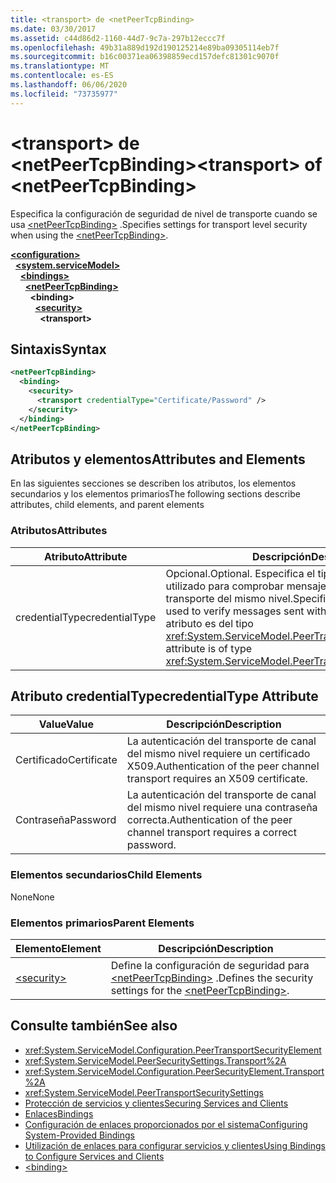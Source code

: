 ```yaml
---
title: <transport> de <netPeerTcpBinding>
ms.date: 03/30/2017
ms.assetid: c44d86d2-1160-44d7-9c7a-297b12eccc7f
ms.openlocfilehash: 49b31a889d192d190125214e89ba09305114eb7f
ms.sourcegitcommit: b16c00371ea06398859ecd157defc81301c9070f
ms.translationtype: MT
ms.contentlocale: es-ES
ms.lasthandoff: 06/06/2020
ms.locfileid: "73735977"
---
```

# <a name="transport-of-netpeertcpbinding"></a><span data-ttu-id="b5742-102">\<transport> de \<netPeerTcpBinding></span><span class="sxs-lookup"><span data-stu-id="b5742-102">\<transport> of \<netPeerTcpBinding></span></span>
<span data-ttu-id="b5742-103">Especifica la configuración de seguridad de nivel de transporte cuando se usa [\<netPeerTcpBinding>](netpeertcpbinding.md) .</span><span class="sxs-lookup"><span data-stu-id="b5742-103">Specifies settings for transport level security when using the [\<netPeerTcpBinding>](netpeertcpbinding.md).</span></span>  
  
[**\<configuration>**](../configuration-element.md)\
&nbsp;&nbsp;[**\<system.serviceModel>**](system-servicemodel.md)\
&nbsp;&nbsp;&nbsp;&nbsp;[**\<bindings>**](bindings.md)\
&nbsp;&nbsp;&nbsp;&nbsp;&nbsp;&nbsp;[**\<netPeerTcpBinding>**](netpeertcpbinding.md)\
&nbsp;&nbsp;&nbsp;&nbsp;&nbsp;&nbsp;&nbsp;&nbsp;**\<binding>**\
&nbsp;&nbsp;&nbsp;&nbsp;&nbsp;&nbsp;&nbsp;&nbsp;&nbsp;&nbsp;[**\<security>**](security-of-netpeerbinding.md)\
&nbsp;&nbsp;&nbsp;&nbsp;&nbsp;&nbsp;&nbsp;&nbsp;&nbsp;&nbsp;&nbsp;&nbsp;**\<transport>**  
  
## <a name="syntax"></a><span data-ttu-id="b5742-104">Sintaxis</span><span class="sxs-lookup"><span data-stu-id="b5742-104">Syntax</span></span>  
  
```xml  
<netPeerTcpBinding>
  <binding>
    <security>
      <transport credentialType="Certificate/Password" />
    </security>
  </binding>
</netPeerTcpBinding>
```  
  
## <a name="attributes-and-elements"></a><span data-ttu-id="b5742-105">Atributos y elementos</span><span class="sxs-lookup"><span data-stu-id="b5742-105">Attributes and Elements</span></span>  
 <span data-ttu-id="b5742-106">En las siguientes secciones se describen los atributos, los elementos secundarios y los elementos primarios</span><span class="sxs-lookup"><span data-stu-id="b5742-106">The following sections describe attributes, child elements, and parent elements</span></span>  
  
### <a name="attributes"></a><span data-ttu-id="b5742-107">Atributos</span><span class="sxs-lookup"><span data-stu-id="b5742-107">Attributes</span></span>  
  
|<span data-ttu-id="b5742-108">Atributo</span><span class="sxs-lookup"><span data-stu-id="b5742-108">Attribute</span></span>|<span data-ttu-id="b5742-109">Descripción</span><span class="sxs-lookup"><span data-stu-id="b5742-109">Description</span></span>|  
|---------------|-----------------|  
|<span data-ttu-id="b5742-110">credentialType</span><span class="sxs-lookup"><span data-stu-id="b5742-110">credentialType</span></span>|<span data-ttu-id="b5742-111">Opcional.</span><span class="sxs-lookup"><span data-stu-id="b5742-111">Optional.</span></span> <span data-ttu-id="b5742-112">Especifica el tipo de credenciales utilizado para comprobar mensajes enviados con el transporte del mismo nivel.</span><span class="sxs-lookup"><span data-stu-id="b5742-112">Specifies the type of credentials used to verify messages sent with the peer transport.</span></span> <span data-ttu-id="b5742-113">Este atributo es del tipo <xref:System.ServiceModel.PeerTransportCredentialType>.</span><span class="sxs-lookup"><span data-stu-id="b5742-113">This attribute is of type <xref:System.ServiceModel.PeerTransportCredentialType>.</span></span>|  
  
## <a name="credentialtype-attribute"></a><span data-ttu-id="b5742-114">Atributo credentialType</span><span class="sxs-lookup"><span data-stu-id="b5742-114">credentialType Attribute</span></span>  
  
|<span data-ttu-id="b5742-115">Value</span><span class="sxs-lookup"><span data-stu-id="b5742-115">Value</span></span>|<span data-ttu-id="b5742-116">Descripción</span><span class="sxs-lookup"><span data-stu-id="b5742-116">Description</span></span>|  
|-----------|-----------------|  
|<span data-ttu-id="b5742-117">Certificado</span><span class="sxs-lookup"><span data-stu-id="b5742-117">Certificate</span></span>|<span data-ttu-id="b5742-118">La autenticación del transporte de canal del mismo nivel requiere un certificado X509.</span><span class="sxs-lookup"><span data-stu-id="b5742-118">Authentication of the peer channel transport requires an X509 certificate.</span></span>|  
|<span data-ttu-id="b5742-119">Contraseña</span><span class="sxs-lookup"><span data-stu-id="b5742-119">Password</span></span>|<span data-ttu-id="b5742-120">La autenticación del transporte de canal del mismo nivel requiere una contraseña correcta.</span><span class="sxs-lookup"><span data-stu-id="b5742-120">Authentication of the peer channel transport requires a correct password.</span></span>|  
  
### <a name="child-elements"></a><span data-ttu-id="b5742-121">Elementos secundarios</span><span class="sxs-lookup"><span data-stu-id="b5742-121">Child Elements</span></span>  
 <span data-ttu-id="b5742-122">None</span><span class="sxs-lookup"><span data-stu-id="b5742-122">None</span></span>  
  
### <a name="parent-elements"></a><span data-ttu-id="b5742-123">Elementos primarios</span><span class="sxs-lookup"><span data-stu-id="b5742-123">Parent Elements</span></span>  
  
|<span data-ttu-id="b5742-124">Elemento</span><span class="sxs-lookup"><span data-stu-id="b5742-124">Element</span></span>|<span data-ttu-id="b5742-125">Descripción</span><span class="sxs-lookup"><span data-stu-id="b5742-125">Description</span></span>|  
|-------------|-----------------|  
|[\<security>](security-of-netpeerbinding.md)|<span data-ttu-id="b5742-126">Define la configuración de seguridad para [\<netPeerTcpBinding>](netpeertcpbinding.md) .</span><span class="sxs-lookup"><span data-stu-id="b5742-126">Defines the security settings for the [\<netPeerTcpBinding>](netpeertcpbinding.md).</span></span>|  
  
## <a name="see-also"></a><span data-ttu-id="b5742-127">Consulte también</span><span class="sxs-lookup"><span data-stu-id="b5742-127">See also</span></span>

- <xref:System.ServiceModel.Configuration.PeerTransportSecurityElement>
- <xref:System.ServiceModel.PeerSecuritySettings.Transport%2A>
- <xref:System.ServiceModel.Configuration.PeerSecurityElement.Transport%2A>
- <xref:System.ServiceModel.PeerTransportSecuritySettings>
- [<span data-ttu-id="b5742-128">Protección de servicios y clientes</span><span class="sxs-lookup"><span data-stu-id="b5742-128">Securing Services and Clients</span></span>](../../../wcf/feature-details/securing-services-and-clients.md)
- [<span data-ttu-id="b5742-129">Enlaces</span><span class="sxs-lookup"><span data-stu-id="b5742-129">Bindings</span></span>](../../../wcf/bindings.md)
- [<span data-ttu-id="b5742-130">Configuración de enlaces proporcionados por el sistema</span><span class="sxs-lookup"><span data-stu-id="b5742-130">Configuring System-Provided Bindings</span></span>](../../../wcf/feature-details/configuring-system-provided-bindings.md)
- [<span data-ttu-id="b5742-131">Utilización de enlaces para configurar servicios y clientes</span><span class="sxs-lookup"><span data-stu-id="b5742-131">Using Bindings to Configure Services and Clients</span></span>](../../../wcf/using-bindings-to-configure-services-and-clients.md)
- [\<binding>](bindings.md)
